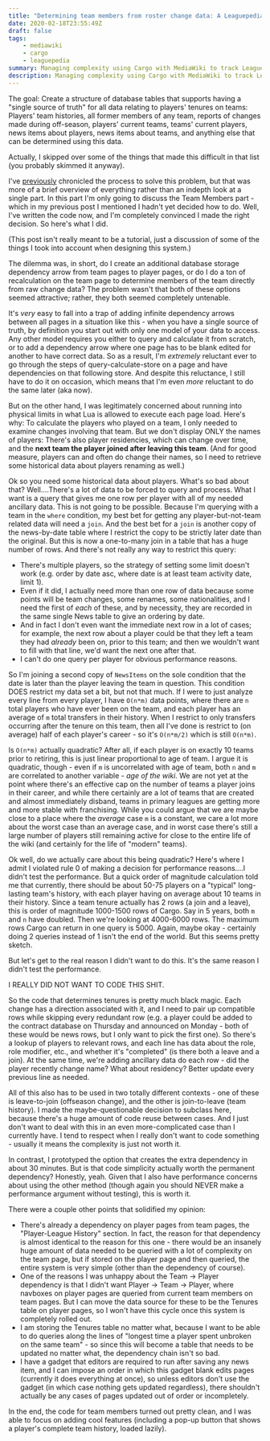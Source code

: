 ```yaml
---
title: "Determining team members from roster change data: A Leaguepedia case study"
date: 2020-02-18T23:55:49Z
draft: false
tags:
    - mediawiki
    - cargo
    - leaguepedia
summary: Managing complexity using Cargo with MediaWiki to track League of Legends esports roster changes.
description: Managing complexity using Cargo with MediaWiki to track League of Legends esports roster changes.
---
```


The goal: Create a structure of database tables that supports having a "single source of truth" for all data relating to players' tenures on teams: Players' team histories, all former members of any team, reports of changes made during off-season, players' current teams, teams' current players, news items about players, news items about teams, and anything else that can be determined using this data.

Actually, I skipped over some of the things that made this difficult in that list (you probably skimmed it anyway).

I've [previously](https://river.me/blog/new-roster-changes/) chronicled the process to solve this problem, but that was more of a brief overview of everything rather than an indepth look at a single part. In this part I'm only going to discuss the Team Members part - which in my previous post I mentioned I hadn't yet decided how to do. Well, I've written the code now, and I'm completely convinced I made the right decision. So here's what I did.

(This post isn't really meant to be a tutorial, just a discussion of some of the things I took into account when designing this system.)

The dilemma was, in short, do I create an additional database storage dependency arrow from team pages to player pages, or do I do a ton of recalculation on the team page to determine members of the team directly from raw change data? The problem wasn't that both of these options seemed attractive; rather, they both seemed completely untenable.

It's *very* easy to fall into a trap of adding infinite dependency arrows between all pages in a situation like this - when you have a single source of truth, by definition you start out with only one model of your data to access. Any other model requires you either to query and calculate it from scratch, or to add a dependency arrow where one page has to be blank edited for another to have correct data. So as a result, I'm *extremely* reluctant ever to go through the steps of query-calculate-store on a page and have dependencies on that following store. And despite this reluctance, I still have to do it on occasion, which means that I'm even *more* reluctant to do the same later (aka now).

But on the other hand, I was legitimately concerned about running into physical limits in what Lua is allowed to execute each page load. Here's why: To calculate the players who played on a team, I only needed to examine changes involving that team. But we don't display ONLY the names of players: There's also player residencies, which can change over time, and the **next team the player joined after leaving this team**. (And for good measure, players can and often do change their names, so I need to retrieve some historical data about players renaming as well.)

Ok so you need some historical data about players. What's so bad about that? Well....There's a lot of data to be forced to query and process. What I want is a query that gives me one row per player with all of my needed ancillary data. This is not going to be possible. Because I'm querying with a team in the `where` condition, my best bet for getting any player-but-not-team related data will need a `join`. And the best bet for a `join` is another copy of the news-by-date table where I restrict the copy to be strictly later date than the original. But this is now a one-to-many join in a table that has a huge number of rows. And there's not really any way to restrict this query:
* There's multiple players, so the strategy of setting some limit doesn't work (e.g. order by date asc, where date is at least team activity date, limit 1).
* Even if it did, I actually need more than one row of data because some points will be team changes, some renames, some nationalities, and I need the first of *each* of these, and by necessity, they are recorded in the same single News table to give an ordering by date.
* And in fact I don't even want the immediate next row in a lot of cases; for example, the next row about a player could be that they left a team they had *already* been on, prior to this team; and then we wouldn't want to fill with that line, we'd want the next one after that.
* I can't do one query per player for obvious performance reasons.

So I'm joining a second copy of `NewsItems` on the sole condition that the date is later than the player leaving the team in question. This condition DOES restrict my data set a bit, but not that much. If I were to just analyze every line from every player, I have `O(n*m)` data points, where there are `n` total players who have ever been on the team, and each player has an average of `m` total transfers in their history. When I restrict to only transfers occurring after the tenure on this team, then all I've done is restrict to (on average) half of each player's career - so it's `O(n*m/2)` which is still `O(n*m)`.

Is `O(n*m)` actually quadratic? After all, if each player is on exactly 10 teams prior to retiring, this is just linear proportional to age of team. I argue it is quadratic, though - even if `m` is uncorrelated with age of team, both `n` and `m` are correlated to another variable - *age of the wiki*. We are not yet at the point where there's an effective cap on the number of teams a player joins in their career, and while there certainly are a lot of teams that are created and almost immediately disband, teams in primary leagues are getting more and more stable with franchising. While you could argue that we are maybe close to a place where the *average* case `m` is a constant, we care a lot more about the worst case than an average case, and in worst case there's still a large number of players still remaining active for close to the entire life of the wiki (and certainly for the life of "modern" teams).

Ok well, do we actually care about this being quadratic? Here's where I admit I violated rule 0 of making a decision for performance reasons....I didn't test the performance. But a quick order of magnitude calculation told me that currently, there should be about 50-75 players on a "typical" long-lasting team's history, with each player having on average about 10 teams in their history. Since a team tenure actually has 2 rows (a join and a leave), this is order of magnitude 1000-1500 rows of Cargo. Say in 5 years, both `m` and `n` have doubled. Then we're looking at 4000-6000 rows. The maximum rows Cargo can return in one query is 5000. Again, maybe okay - certainly doing 2 queries instead of 1 isn't the end of the world. But this seems pretty sketch.

But let's get to the real reason I didn't want to do this. It's the same reason I didn't test the performance.

I REALLY DID NOT WANT TO CODE THIS SHIT.

So the code that determines tenures is pretty much black magic. Each change has a direction associated with it, and I need to pair up compatible rows while skipping every redundant row (e.g. a player could be added to the contract database on Thursday and announced on Monday - both of these would be news rows, but I only want to pick the first one). So there's a lookup of players to relevant rows, and each line has data about the role, role modifier, etc., and whether it's "completed" (is there both a leave and a join). At the same time, we're adding ancillary data do each row - did the player recently change name? What about residency? Better update every previous line as needed.

All of this also has to be used in two totally different contexts - one of these is leave-to-join (offseason change), and the other is join-to-leave (team history). I made the maybe-questionable decision to subclass here, because there's a huge amount of code reuse between cases. And I just don't want to deal with this in an even more-complicated case than I currently have. I tend to respect when I really don't want to code something - usually it means the complexity is just not worth it.

In contrast, I prototyped the option that creates the extra dependency in about 30 minutes. But is that code simplicity actually worth the permanent dependency? Honestly, yeah. Given that I also have performance concerns about using the other method (though again you should NEVER make a performance argument without testing), this is worth it.

There were a couple other points that solidified my opinion:
* There's already a dependency on player pages from team pages, the "Player-League History" section. In fact, the reason for that dependency is almost identical to the reason for this one - there would be an insanely huge amount of data needed to be queried with a lot of complexity on the team page, but if stored on the player page and then queried, the entire system is very simple (other than the dependency of course).
* One of the reasons I was unhappy about the Team -> Player dependency is that I didn't want Player -> Team -> Player, where navboxes on player pages are queried from current team members on team pages. But I can move the data source for these to be the Tenures table on player pages, so I won't have this cycle once this system is completely rolled out.
* I am storing the Tenures table no matter what, because I want to be able to do queries along the lines of "longest time a player spent unbroken on the same team" - so since this will become a table that needs to be updated no matter what, the dependency chain isn't so bad.
* I have a gadget that editors are required to run after saving any news item, and I can impose an order in which this gadget blank edits pages (currently it does everything at once), so unless editors don't use the gadget (in which case nothing gets updated regardless), there shouldn't actually be any cases of pages updated out of order or incompletely.

In the end, the code for team members turned out pretty clean, and I was able to focus on adding cool features (including a pop-up button that shows a player's complete team history, loaded lazily).